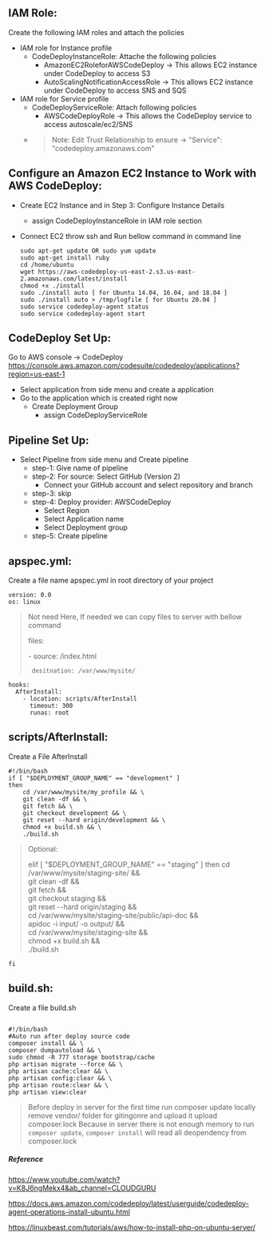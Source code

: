 IAM Role:
--------
Create the following IAM roles and attach the policies
- IAM role for Instance profile
    - CodeDeployInstanceRole: Attache the following policies
        - AmazonEC2RoleforAWSCodeDeploy
            -> This allows EC2 instance under CodeDeploy to access S3
        - AutoScalingNotificationAccessRole
            -> This allows EC2 instance under CodeDeploy to access SNS and SQS
- IAM role for Service profile
    - CodeDeployServiceRole: Attach following policies
        - AWSCodeDeployRole
            -> This allows the CodeDeploy service to access autoscale/ec2/SNS
    - > Note: Edit Trust Relationship to ensure ->
      > "Service": "codedeploy.amazonaws.com"


Configure an Amazon EC2 Instance to Work with AWS CodeDeploy:
-------------------------------------------------------------------
- Create EC2 Instance and in Step 3: Configure Instance Details
    - assign CodeDeployInstanceRole in IAM role section
    
- Connect EC2 throw ssh and Run bellow command in command line
    ```
    sudo apt-get update OR sudo yum update
    sudo apt-get install ruby
    cd /home/ubuntu
    wget https://aws-codedeploy-us-east-2.s3.us-east-2.amazonaws.com/latest/install
    chmod +x ./install
    sudo ./install auto [ for Ubuntu 14.04, 16.04, and 18.04 ]
    sudo ./install auto > /tmp/logfile [ for Ubuntu 20.04 ]
    sudo service codedeploy-agent status
    sudo service codedeploy-agent start
    
    ```
CodeDeploy Set Up:
-------------------
Go to AWS console -> CodeDeploy 
https://console.aws.amazon.com/codesuite/codedeploy/applications?region=us-east-1

- Select application from side menu and create a application
- Go to the application which is created right now
    - Create Deployment Group
        - assign CodeDeployServiceRole
 
 Pipeline Set Up:
 ------------------
 - Select Pipeline from side menu and Create pipeline
    - step-1: Give name of pipeline
    - step-2: For source: Select GitHub (Version 2)
        - Connect your GitHub account and select repository and branch
    - step-3: skip
    - step-4: Deploy provider: AWSCodeDeploy
        - Select Region
        - Select Application name
        - Select Deployment group
    - step-5: Create pipeline
    
apspec.yml:
-----------------
Create a file name apspec.yml in root directory of your project
```
version: 0.0
os: linux
```

> Not need Here, If needed we can copy files to server with bellow command
>
> files:
>
>   \- source: /index.html
>
>      desitnation: /var/www/mysite/

```
hooks:
  AfterInstall:
    - location: scripts/AfterInstall
      timeout: 300
      runas: root
```
scripts/AfterInstall:
----------------------
Create a File AfterInstall

```
#!/bin/bash
if [ "$DEPLOYMENT_GROUP_NAME" == "development" ]
then
	cd /var/www/mysite/my_profile && \
    git clean -df && \
    git fetch && \
    git checkout development && \
    git reset --hard origin/development && \
    chmod +x build.sh && \
    ./build.sh
```
> Optional:
>
> elif [ "$DEPLOYMENT_GROUP_NAME" == "staging" ]
> then
>	    cd /var/www/mysite/staging-site/ && \
>       git clean -df && \
>       git fetch && \
>       git checkout staging && \
>       git reset --hard origin/staging && \
>       cd /var/www/mysite/staging-site/public/api-doc && \
>       apidoc -i input/ -o output/ && \
>       cd /var/www/mysite/staging-site && \
>       chmod +x build.sh && \
>       ./build.sh
```
fi
```
build.sh:
------------
Create a file build.sh
```

#!/bin/bash
#Auto run after deploy source code
composer install && \
composer dumpautoload && \
sudo chmod -R 777 storage bootstrap/cache
php artisan migrate --force && \
php artisan cache:clear && \
php artisan config:clear && \
php artisan route:clear && \
php artisan view:clear

```

> Before deploy in server for the first time
> run composer update locally
> remove vendor/ folder for gitingonre and upload it
> upload composer.lock
> Because in server there is not enough memory to run `composer update`, `composer install` will read all deopendency from composer.lock

##### Reference
https://www.youtube.com/watch?v=K8J6ngMekx4&ab_channel=CLOUDGURU

https://docs.aws.amazon.com/codedeploy/latest/userguide/codedeploy-agent-operations-install-ubuntu.html

https://linuxbeast.com/tutorials/aws/how-to-install-php-on-ubuntu-server/
